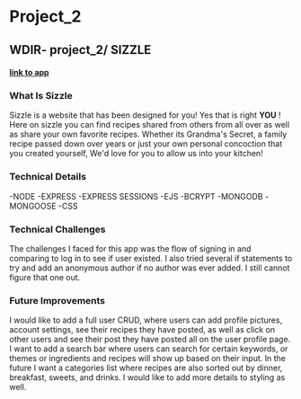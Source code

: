 # Project_2
## WDIR- project_2/ SIZZLE

#### [link to app](https://secret-shelf-72666.herokuapp.com/sizzle)

### What Is Sizzle

Sizzle is a website that has been designed for you! Yes that is right **YOU** ! Here on sizzle you can find recipes shared from others from all over as well as share your own favorite recipes. Whether its Grandma's Secret, a family recipe passed down over years or just your own personal concoction that you created yourself, We'd love for you to allow us into your kitchen!

### Technical Details

-NODE
-EXPRESS
-EXPRESS SESSIONS
-EJS
-BCRYPT
-MONGODB
-MONGOOSE
-CSS

### Technical Challenges

The challenges I faced for this app was the flow of signing in and comparing to log in to see if user existed. I also tried several if statements to try and add an anonymous author if no author was ever added. I still cannot figure that one out.

### Future Improvements

I would like to add a full user CRUD, where users can add profile pictures, account settings, see their recipes they have posted, as well as click on other users and see their post they have posted all on the user profile page. I want to add a search bar where users can search for certain keywords, or themes or ingredients and recipes will show up based on their input. In the future I want a categories list where recipes are also sorted out by dinner, breakfast, sweets, and drinks. I would like to add more details to styling as well.
